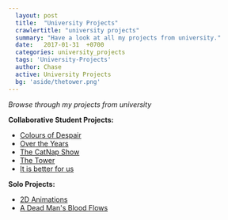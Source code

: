 ```yaml
---
  layout: post
  title:  "University Projects"
  crawlertitle: "university projects"
  summary: "Have a look at all my projects from university."
  date:   2017-01-31  +0700
  categories: university_projects
  tags: 'University-Projects'
  author: Chase
  active: University Projects
  bg: 'aside/thetower.png'
---
```

*Browse through my projects from university*

  **Collaborative Student Projects:**
  * [Colours of Despair](https://chasethehunter.github.io/uni_projects/colors-of-despair/)
  * [Over the Years](https://chasethehunter.github.io/uni_projects/over-the-years/)
  * [The CatNap Show](https://chasethehunter.github.io/uni_projects/cat-nap-show/)
  * [The Tower](https://chasethehunter.github.io/uni_projects/the-tower/)
  * [It is better for us](https://chasethehunter.github.io/uni_projects/it-is-better-for-us/)
  
  
  **Solo Projects:**
  * [2D Animations](https://chasethehunter.github.io/uni_projects/2D-Animations/)
  * [A Dead Man's Blood Flows](https://chasethehunter.github.io/uni_projects/freestyle-week/)

